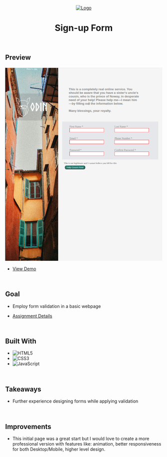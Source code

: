 <div align="center">
  <a href="https://0xabdulkhalid.github.io/basket-sign-up/">
    <img src="https://ccweb.imgix.net/https%3A%2F%2Fwww.classcentral.com%2Fimages%2Flogos%2Fproviders%2Fthe-odin-project-hz.png?auto=format&ixlib=php-4.1.0&s=feaa8845dc8a3dee609e492cdd0759d8" alt="Logo" width="150" height = "45">
  </a>

  <h1 align="center"><b>Sign-up Form</b></h1>
</div>

<br>

## Preview

<div align="center">
 <img src="./images/preview.png">
</div>

* <a href="https://fubiknees.github.io/signUpForm/">View Demo</a>
<br>

## Goal

* Employ form validation in a basic webpage

* [Assignment Details](https://www.theodinproject.com/lessons/node-path-intermediate-html-and-css-sign-up-form)

<br>

## Built With

* ![HTML5](https://img.shields.io/badge/html5-%23E34F26.svg?style=for-the-badge&logo=html5&logoColor=white)   
* ![CSS3](https://img.shields.io/badge/css3-%231572B6.svg?style=for-the-badge&logo=css3&logoColor=white)   
* ![JavaScript](https://img.shields.io/badge/javascript-%23323330.svg?style=for-the-badge&logo=javascript&logoColor=%23F7DF1E)

<br>

## Takeaways

* Further experience designing forms while applying validation

<br>

## Improvements

* This initial page was a great start but I would love to create a more professional version with features like: animation, better responsiveness for both Desktop/Mobile, higher level design. 

